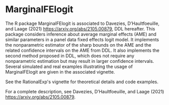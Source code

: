 # MarginalFElogit
 
The R package MarginalFElogit is associated to Davezies, D’Haultfoeuille, and Laage (2021) https://arxiv.org/abs/2105.00879, DDL hereafter. This package considers inference about average marginal effects (AME) and similar parameters in a panel data fixed effects logit model. It implements the nonparametric estimator of the sharp bounds on the AME and the related confidence intervals on the AME from DDL.  It also implements the second method proposed in DDL, which does not require any nonparametric estimation but may result in larger confidence intervals. Several simulated and real examples illustrating the usage of MarginalFElogit are given in the associated vignette.

See the RationalExp's vignette for theoretical details and code examples.

For a complete description, see Davezies, D’Haultfoeuille, and Laage (2021) https://arxiv.org/abs/2105.00879.
